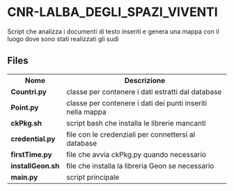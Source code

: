 # CNR-LALBA_DEGLI_SPAZI_VIVENTI
Script che analizza i documenti di testo inseriti e genera una mappa con il luogo dove sono stati realizzati gli sudi
<h2>Files</h2>
<table>
<tr><th>Nome</th><th>Descrizione</th></tr>
<tr><td><b>Countri.py</b></td><td>classe per contenere i dati estratti dal database</td></tr>
<tr><td><b>Point.py</b></td><td>classe per contenere i dati dei punti inseriti nella mappa</td></tr>
<tr><td><b>ckPkg.sh</b></td><td>script bash che installa le librerie mancanti</td></tr>
<tr><td><b>credential.py</b></td><td>file con le credenziali per connettersi al database</td></tr>
<tr><td><b>firstTime.py</b></td><td>file che avvia ckPkg.py quando necessario</td></tr>
<tr><td><b>installGeon.sh</b></td><td>file che installa la libreria Geon se necessario</td></tr>
<tr><td><b>main.py</b></td><td>script principale</td></tr>
</table>
